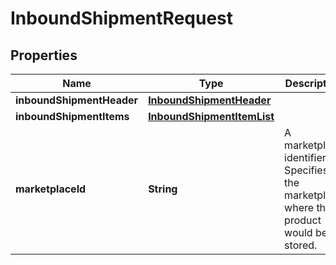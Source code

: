 # InboundShipmentRequest

## Properties
Name | Type | Description | Notes
------------ | ------------- | ------------- | -------------
**inboundShipmentHeader** | [**InboundShipmentHeader**](InboundShipmentHeader.md) |  | 
**inboundShipmentItems** | [**InboundShipmentItemList**](InboundShipmentItemList.md) |  | 
**marketplaceId** | **String** | A marketplace identifier. Specifies the marketplace where the product would be stored. | 
